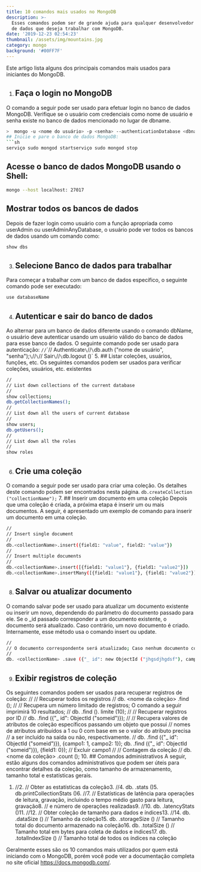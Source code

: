 ```yaml
---
title: 10 comandos mais usados no MongoDB
description: >-
  Esses comandos podem ser de grande ajuda para qualquer desenvolvedor de banco
  de dados que deseja trabalhar com MongoDB.
date: '2019-12-23 02:54:23'
thumbnail: /assets/img/mountains.jpg
category: mongo
background: '#00FF7F'
---
```

Este artigo lista alguns dos principais comandos mais usados para iniciantes do MongoDB.
1. ## Faça o login no MongoDB
O comando a seguir pode ser usado para efetuar login no banco de dados MongoDB. Verifique se o usuário com credenciais como nome de usuário e senha existe no banco de dados mencionado no lugar de dbname.
```sh
>  mongo -u <nome do usuário> -p <senha> --authenticationDatabase <dbname>> ```
## Inicie e pare o banco de dados MongoDB:
```sh
serviço sudo mongod startserviço sudo mongod stop
```
## Acesse o banco de dados MongoDB usando o Shell:
```sh
mongo --host localhost: 27017
```
## Mostrar todos os bancos de dados
Depois de fazer login como usuário com a função apropriada como userAdmin ou userAdminAnyDatabase, o usuário pode ver todos os bancos de dados usando um comando como:
```sh
show dbs
```
3. ## Selecione Banco de dados para trabalhar
Para começar a trabalhar com um banco de dados específico, o seguinte comando pode ser executado:
```sh
use databaseName
```
4. ## Autenticar e sair do banco de dados
Ao alternar para um banco de dados diferente usando o comando dbName, o usuário deve autenticar usando um usuário válido do banco de dados para esse banco de dados. O seguinte comando pode ser usado para autenticação:
`//`\`// Authenticate`\`//`\`db.auth ("nome de usuário", "senha");`\`//`\`// Sair`\`//`\`db.logout ()`
5. ## Listar coleções, usuários, funções, etc.
Os seguintes comandos podem ser usados ​​para verificar coleções, usuários, etc. existentes
```sh
//
// List down collections of the current database
//
show collections;
db.getCollectionNames();
//
// List down all the users of current database
//
show users;
db.getUsers();
//
// List down all the roles
//
show roles
```
6. ## Crie uma coleção
O comando a seguir pode ser usado para criar uma coleção. Os detalhes deste comando podem ser encontrados nesta página.
```db.createCollection ("collectionName");```
7. ## Inserir um documento em uma coleção
Depois que uma coleção é criada, a próxima etapa é inserir um ou mais documentos. A seguir, é apresentado um exemplo de comando para inserir um documento em uma coleção.
```sh
//
// Insert single document
//
db.<collectionName>.insert({field1: "value", field2: "value"})
//
// Insert multiple documents
//
db.<collectionName>.insert([{field1: "value1"}, {field1: "value2"}])
db.<collectionName>.insertMany([{field1: "value1"}, {field1: "value2"}])
```
8. ## Salvar ou atualizar documento
O comando salvar pode ser usado para atualizar um documento existente ou inserir um novo, dependendo do parâmetro do documento passado para ele. Se o _id passado corresponder a um documento existente, o documento será atualizado. Caso contrário, um novo documento é criado. Internamente, esse método usa o comando insert ou update.
```sh
//
// O documento correspondente será atualizado; Caso nenhum documento correspondente ao ID seja encontrado, um novo documento será criado
//
db. <collectionName> .save ({"_ id": new ObjectId ("jhgsdjhgdsf"), campo1: "valor", campo2: "valor"});
```
9. ## Exibir registros de coleção
Os seguintes comandos podem ser usados ​​para recuperar registros de coleção:
//
// Recuperar todos os registros
//
db. <nome da coleção> .find ();
//
// Recupera um número limitado de registros; O comando a seguir imprimirá 10 resultados;
//
db. <collectionName> .find (). limite (10);
//
// Recuperar registros por ID
//
db. <collectionName> .find ({"_ id": ObjectId ("someid")});
//
// Recupera valores de atributos de coleção específicos passando um objeto que possui
// nomes de atributos atribuídos a 1 ou 0 com base em se o valor do atributo precisa
// a ser incluído na saída ou não, respectivamente.
//
db. <collectionName> .find ({"_ id": ObjectId ("someid")}), {campo1: 1, campo2: 1});
db. <collectionName> .find ({"_ id": ObjectId ("someid")}), {field1: 0});
// Excluir campo1
//
// Contagem da coleção
//
db. <nome da coleção> .count ();
10. ## Comandos administrativos
A seguir, estão alguns dos comandos administrativos que podem ser úteis para encontrar detalhes da coleção, como tamanho de armazenamento, tamanho total e estatísticas gerais.
1. //2. // Obter as estatísticas da coleção3. //4. db. <collectionName> .stats ()5. db.printCollectionStats ()6. //7. // Estatísticas de latência para operações de leitura, gravação, incluindo o tempo médio gasto para leitura, gravação8. // e número de operações realizadas9. //10. db. <collectionName> .latencyStats ()11. //12. // Obter coleção de tamanho para dados e índices13. //14. db. <collectionName> .dataSize () // Tamanho da coleção15. db. <collectionName> .storageSize () // Tamanho total do documento armazenado na coleção16. db. <collectionName> .totalSize () // Tamanho total em bytes para coleta de dados e índices17. db. <collectionName> .totalIndexSize () // Tamanho total de todos os índices na coleção

Geralmente esses são os 10 comandos mais utilizados por quem está iniciando com o MongoDB, porém você pode ver a documentação completa no site oficial <https://docs.mongodb.com/>.
